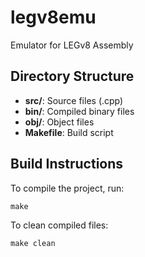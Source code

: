 # legv8emu

Emulator for LEGv8 Assembly

## Directory Structure
- **src/**: Source files (.cpp)
- **bin/**: Compiled binary files
- **obj/**: Object files
- **Makefile**: Build script

## Build Instructions
To compile the project, run:

```
make
```

To clean compiled files:

```
make clean
```
